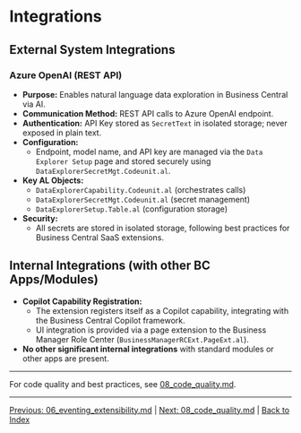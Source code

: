 # Integrations

## External System Integrations

### Azure OpenAI (REST API)
- **Purpose:** Enables natural language data exploration in Business Central via AI.
- **Communication Method:** REST API calls to Azure OpenAI endpoint.
- **Authentication:** API Key stored as `SecretText` in isolated storage; never exposed in plain text.
- **Configuration:**
  - Endpoint, model name, and API key are managed via the `Data Explorer Setup` page and stored securely using `DataExplorerSecretMgt.Codeunit.al`.
- **Key AL Objects:**
  - `DataExplorerCapability.Codeunit.al` (orchestrates calls)
  - `DataExplorerSecretMgt.Codeunit.al` (secret management)
  - `DataExplorerSetup.Table.al` (configuration storage)
- **Security:**
  - All secrets are stored in isolated storage, following best practices for Business Central SaaS extensions.

## Internal Integrations (with other BC Apps/Modules)

- **Copilot Capability Registration:**
  - The extension registers itself as a Copilot capability, integrating with the Business Central Copilot framework.
  - UI integration is provided via a page extension to the Business Manager Role Center (`BusinessManagerRCExt.PageExt.al`).
- **No other significant internal integrations** with standard modules or other apps are present.

---
For code quality and best practices, see [08_code_quality.md](./08_code_quality.md).

---
[Previous: 06_eventing_extensibility.md](./06_eventing_extensibility.md) | [Next: 08_code_quality.md](./08_code_quality.md) | [Back to Index](./index.md)
